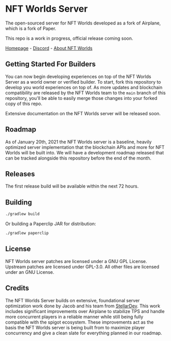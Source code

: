 <!-- Variables -->
[home]: https://www.nftworlds.com/
[about]: https://docs.nftworlds.com
[discord]: https://discord.gg/nft-worlds

# NFT Worlds Server
The open-sourced server for NFT Worlds developed as a fork of Airplane, which is a fork of Paper. 

This repo is a work in progress, official release coming soon.

[Homepage][home] - [Discord][discord] - [About NFT Worlds][about]

## Getting Started For Builders
You can now begin developing experiences on top of the NFT Worlds Server as a world owner or verified builder. To start, fork this repository to develop you world experiences on top of. As more updates and blockchain compatibility are released by the NFT Worlds team to the `main` branch of this repository, you'll be able to easily merge those changes into your forked copy of this repo.

Extensive documentation on the NFT Worlds server will be released soon.

## Roadmap

As of January 20th, 2021 the NFT Worlds server is a baseline, heavily optimized server implementation that the blockchain APIs and more for NFT Worlds will be built into. We will have a development roadmap released that can be tracked alongside this repository before the end of the month.

## Releases

The first release build will be available within the next 72 hours.

## Building

```bash
./gradlew build
```

Or building a Paperclip JAR for distribution:

```bash
./gradlew paperclip
```

## License
NFT Worlds server patches are licensed under a GNU GPL License.
Upstream patches are licensed under GPL-3.0.
All other files are licensed under an GNU  License.

## Credits
The NFT Worlds Server builds on extensive, foundational server optimization work done by Jacob and his team from [StellarDev](https://nfts.stellardev.org/). This work includes significant improvements over Airplane to stabilize TPS and handle more concurrent players in a reliable manner while still being fully compatible with the spigot ecosystem. These improvements act as the basis the NFT Worlds server is being built from to maximize player concurrency and give a clean slate for everything planned in our roadmap.
